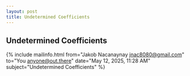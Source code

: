 ```yaml
---
layout: post
title: Undetermined Coefficients
---
```


## Undetermined Coefficients

{% include mailinfo.html from="Jakob Nacanaynay <jnac8080@gmail.com>" to="You <anyone@out.there>" date="May 12, 2025, 11:28 AM" subject="Undetermined Coefficients" %}
